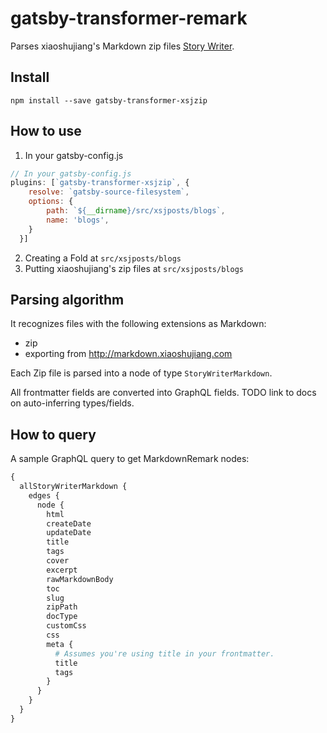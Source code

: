 # gatsby-transformer-remark

Parses xiaoshujiang's Markdown  zip files [Story Writer](http://markdown.xiaoshujiang.com/).

## Install

`npm install --save gatsby-transformer-xsjzip`

## How to use


1. In your gatsby-config.js

```javascript
// In your gatsby-config.js
plugins: [`gatsby-transformer-xsjzip`, {
    resolve: `gatsby-source-filesystem`,
    options: {
        path: `${__dirname}/src/xsjposts/blogs`,
        name: 'blogs',
    }
  }]
```

2. Creating a Fold at `src/xsjposts/blogs`
3. Putting xiaoshujiang's zip files at `src/xsjposts/blogs`

## Parsing algorithm

It recognizes files with the following extensions as Markdown:

- zip
- exporting from http://markdown.xiaoshujiang.com

Each Zip file is parsed into a node of type `StoryWriterMarkdown`.

All frontmatter fields are converted into GraphQL fields. TODO link to docs on
auto-inferring types/fields.

## How to query

A sample GraphQL query to get MarkdownRemark nodes:

```graphql
{
  allStoryWriterMarkdown {
    edges {
      node {
        html
        createDate
        updateDate
        title
        tags
        cover
        excerpt
        rawMarkdownBody
        toc
        slug
        zipPath
        docType
        customCss
        css
        meta {
          # Assumes you're using title in your frontmatter.
          title
          tags
        }
      }
    }
  }
}
```

